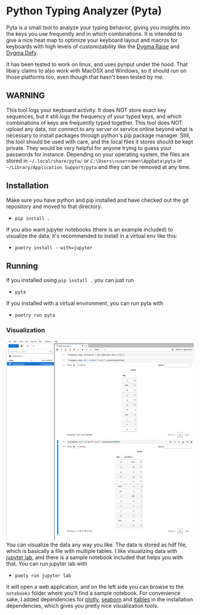 # Python Typing Analyzer (Pyta)

Pyta is a small tool to analyze your typing behavior, giving you insights into the keys you use frequently and in which combinations. It is intended to give a nice heat map to optimize your keyboard layout and macros for keyboards with high levels of customizability like the [Dygma Raise](https://dygma.com/products/dygma-raise) and [Dygma Defy](https://dygma.com/pages/defy).

It has been tested to work on linux, and uses pynput under the hood. That libary claims to also work with MacOSX and Windows, so it should run on those platforms too, even though that hasn't been tested by me.

## WARNING
This tool logs your keyboard activity. It does NOT store exact key sequences, but it still logs the frequency of your typed keys, and which combinations of keys are frequently typed together. This tool does NOT upload any data, nor connect to any server or service online beyond what is necessary to install packages through python's pip package manager. Still, the tool should be used with care, and the local files it stores should be kept private. They would be very helpful for anyone trying to guess your passwords for instance. Depending on your operating system, the files are stored in `~/.local/share/pyta/` or `C:\Users\<username>\AppData\pyta` or `~/Library/Application Support/pyta` and they can be removed at any time.

## Installation
Make sure you have python and pip installed and have checked out the git repository and moved to that directory.

* `pip install .`

If you also want jupyter notebooks (there is an example included) to visualize the data, it's recommended to install in a virtual env like this:

* `poetry install --with=jupyter`

## Running
If you installed using `pip install .` you can just run
* `pyta`

If you installed with a virtual environment, you can run pyta with

* `poetry run pyta`

### Visualization
![Screenshot of a jupyter notebook showing the most frequent keystrokes and their preceding keystroke frequency](docs/notebook_screenshot.png "Notebook Screenshot")
You can visualize the data any way you like. The data is stored as hdf file, which is basically a file with multiple tables. I like visualizing data with [jupyter lab](https://jupyter.org/),  and there is a sample notebook included that helps you with that. You can run jupyter lab with
* `poety run jupyter lab`

It will open a web application, and on the left side you can browse to the `notebooks` folder where you'll find a sample notebook. For convenience sake, I added dependencies for [plotly](https://plotly.com/python/), [seaborn](https://seaborn.pydata.org/) and [itables](https://github.com/mwouts/itables) in the installation dependencies, which gives you pretty nice visualization tools.


